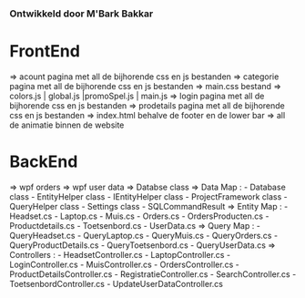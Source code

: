 ### Ontwikkeld door M'Bark Bakkar ###

# FrontEnd
=>  acount pagina met all de bijhorende css en js bestanden
=>  categorie pagina met all de bijhorende css en js bestanden
=>  main.css bestand
=>  colors.js | global.js |promoSpel.js | main.js
=>  login pagina met all de bijhorende css en js bestanden
=>  prodetails pagina met all de bijhorende css en js bestanden
=>  index.html behalve de footer en de lower bar
=>  all de animatie binnen de website

# BackEnd
=>  wpf orders
=>  wpf user data
=>  Databse class
=>  Data Map :
        - Database class
        - EntityHelper class
        - IEntityHelper class
        - ProjectFramework class
        - QueryHelper class
        - Settings class
        - SQLCommandResult
=>  Entity Map :
        - Headset.cs
        - Laptop.cs
        - Muis.cs
        - Orders.cs
        - OrdersProducten.cs
        - Productdetails.cs
        - Toetsenbord.cs
        - UserData.cs
=>  Query Map :
        - QueryHeadset.cs
        - QueryLaptop.cs
        - QueryMuis.cs
        - QueryOrders.cs
        - QueryProductDetails.cs
        - QueryToetsenbord.cs
        - QueryUserData.cs
=>  Controllers :
        - HeadsetController.cs
        - LaptopController.cs
        - LoginController.cs
        - MuisController.cs
        - OrdersController.cs
        - ProductDetailsController.cs
        - RegistratieController.cs
        - SearchController.cs
        - ToetsenbordController.cs
        - UpdateUserDataController.cs
